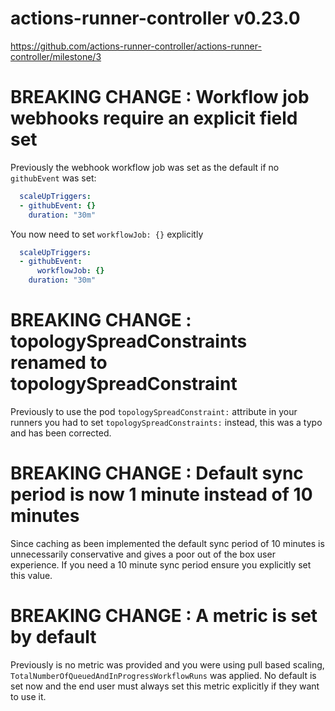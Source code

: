 # actions-runner-controller v0.23.0

https://github.com/actions-runner-controller/actions-runner-controller/milestone/3

# BREAKING CHANGE : Workflow job webhooks require an explicit field set

Previously the webhook workflow job was set as the default if no `githubEvent` was set:

```yaml
  scaleUpTriggers:
  - githubEvent: {}
    duration: "30m"
```

You now need to set `workflowJob: {}` explicitly

```yaml
  scaleUpTriggers:
  - githubEvent:
      workflowJob: {}
    duration: "30m"
```

# BREAKING CHANGE : topologySpreadConstraints renamed to topologySpreadConstraint

Previously to use the pod `topologySpreadConstraint:` attribute in your runners you had to set `topologySpreadConstraints:` instead, this was a typo and has been corrected.

# BREAKING CHANGE : Default sync period is now 1 minute instead of 10 minutes

Since caching as been implemented the default sync period of 10 minutes is unnecessarily conservative and gives a poor out of the box user experience. If you need a 10 minute sync period ensure you explicitly set this value.

# BREAKING CHANGE : A metric is set by default

Previously is no metric was provided and you were using pull based scaling, `TotalNumberOfQueuedAndInProgressWorkflowRuns` was applied. No default is set now and the end user must always set this metric explicitly if they want to use it.
